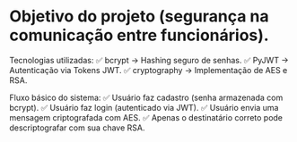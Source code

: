 # Objetivo do projeto (segurança na comunicação entre funcionários).

Tecnologias utilizadas:
✅ bcrypt → Hashing seguro de senhas.
✅ PyJWT → Autenticação via Tokens JWT.
✅ cryptography → Implementação de AES e RSA.

Fluxo básico do sistema:
✅ Usuário faz cadastro (senha armazenada com bcrypt).
✅ Usuário faz login (autenticado via JWT).
✅ Usuário envia uma mensagem criptografada com AES.
✅ Apenas o destinatário correto pode descriptografar com sua chave RSA.
